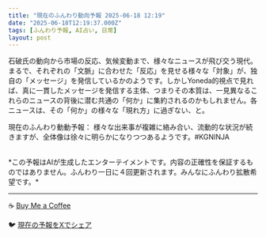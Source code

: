 ```yaml
---
title: "現在のふんわり動向予報 2025-06-18 12:19"
date: "2025-06-18T12:19:37.000Z"
tags: [ふんわり予報, AI占い, 日常]
layout: post
---
```


石破氏の動向から市場の反応、気候変動まで、様々なニュースが飛び交う現代。まるで、それぞれの「文脈」に合わせた「反応」を見せる様々な「対象」が、独自の「メッセージ」を発信しているかのようです。しかしYoneda的視点で見れば、真に一貫したメッセージを発信する主体、つまりその本質は、一見異なるこれらのニュースの背後に潜む共通の「何か」に集約されるのかもしれません。各ニュースは、その「何か」の様々な「現れ方」に過ぎない、と。

現在のふんわり動動予報：
様々な出来事が複雑に絡み合い、流動的な状況が続きますが、全体像は徐々に明らかになりつつあるようです。#KGNINJA

<br>
*この予報はAIが生成したエンターテイメントです。内容の正確性を保証するものではありません。ふんわり一日に４回更新されます。みんなにふんわり拡散希望です。*

---
☕️ [Buy Me a Coffee](https://www.buymeacoffee.com/kgninja)

🐦 [現在の予報をXでシェア](https://twitter.com/intent/tweet?text=%E7%8F%BE%E5%9C%A8%E3%81%AE%E3%81%B5%E3%82%93%E3%82%8F%E3%82%8A%E4%BA%88%E5%A0%B1%3A%20%E3%80%8C%E7%9F%B3%E7%A0%B4%E6%B0%8F%E3%81%AE%E5%8B%95%E5%90%91%E3%81%8B%E3%82%89%E5%B8%82%E5%A0%B4%E3%81%AE%E5%8F%8D%E5%BF%9C%E3%80%81%E6%B0%97%E5%80%99%E5%A4%89%E5%8B%95%E3%81%BE%E3%81%A7%E3%80%81%E6%A7%98%E3%80%85%E3%81%AA%E3%83%8B%E3%83%A5%E3%83%BC%E3%82%B9%E3%81%8C%E9%A3%9B%E3%81%B3%E4%BA%A4%E3%81%86%E7%8F%BE%E4%BB%A3%E3%80%82%E3%80%8D%23KGNINJA%20%E7%B6%9A%E3%81%8D%E3%81%AF%E3%83%96%E3%83%AD%E3%82%B0%E3%81%A7%EF%BC%81%F0%9F%91%87&url=https%3A%2F%2Fkg-ninja.github.io%2FFunwariyoso%2F)
